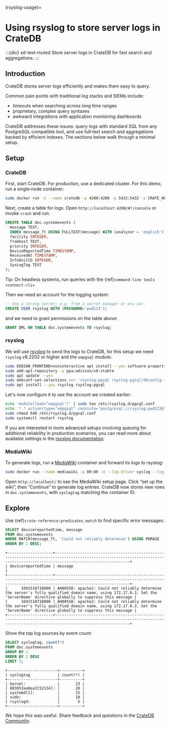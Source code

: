 (rsyslog-usage)=
# Using rsyslog to store server logs in CrateDB

:::{div} sd-text-muted
Store server logs in CrateDB for fast search and aggregations.
:::

## Introduction

CrateDB stores server logs efficiently and makes them easy to query.

Common pain points with traditional log stacks and SIEMs include:

* timeouts when searching across long time ranges
* proprietary, complex query syntaxes
* awkward integrations with application monitoring dashboards

CrateDB addresses these issues: query logs with standard SQL from any
PostgreSQL‑compatible tool, and use full‑text search and aggregations
backed by efficient indexes. The sections below walk through a minimal
setup.

## Setup

### CrateDB

First, start CrateDB. For production, use a dedicated cluster. For this demo, run a single‑node container:

```bash
sudo docker run -d --name cratedb -p 4200:4200 -p 5432:5432 -e CRATE_HEAP_SIZE=1g crate:latest -Cdiscovery.type=single-node
```

Next, create a table for logs. Open `http://localhost:4200/#!/console` or invoke `crash` and run:

```sql
CREATE TABLE doc.systemevents (
  message TEXT,
  INDEX message_ft USING FULLTEXT(message) WITH (analyzer = 'english'),
  facility INTEGER,
  fromhost TEXT,
  priority INTEGER,
  DeviceReportedTime TIMESTAMP,
  ReceivedAt TIMESTAMP,
  InfoUnitID INTEGER,
  SysLogTag TEXT
);
```
Tip: On headless systems, run queries with the {ref}`command-line tools <connect-cli>`.

Then we need an account for the logging system:

```sql
-- Use a strong secret; e.g. from a secret manager or env var.
CREATE USER rsyslog WITH (PASSWORD='pwd123');
```

and we need to grant permissions on the table above:

```sql
GRANT DML ON TABLE doc.systemevents TO rsyslog;
```

### rsyslog

We will use [rsyslog](https://github.com/rsyslog/rsyslog) to send the logs to CrateDB, for this setup we need `rsyslog` v8.2202 or higher and the `ompgsql` module:

```bash
sudo DEBIAN_FRONTEND=noninteractive apt install --yes software-properties-common
sudo add-apt-repository -y ppa:adiscon/v8-stable
sudo apt update --yes
sudo debconf-set-selections <<< 'rsyslog-pgsql rsyslog-pgsql/dbconfig-install string false'
sudo apt install --yes rsyslog rsyslog-pgsql
```

Let's now configure it to use the account we created earlier:

```bash
echo 'module(load="ompgsql")' | sudo tee /etc/rsyslog.d/pgsql.conf
echo '*.* action(type="ompgsql" conninfo="postgresql://rsyslog:pwd123@localhost/doc")' | sudo tee -a /etc/rsyslog.d/pgsql.conf
sudo chmod 640 /etc/rsyslog.d/pgsql.conf
sudo systemctl restart rsyslog
```

If you are interested in more advanced setups involving queuing for additional reliability in production scenarios, you can read more about available settings in the [rsyslog documentation](https://www.rsyslog.com/doc/v8-stable/tutorials/high_database_rate.html).

### MediaWiki

To generate logs, run a [MediaWiki](https://www.mediawiki.org/wiki/MediaWiki) container and forward its logs to rsyslog:

```bash
sudo docker run --name mediawiki -p 80:80 -d --log-driver syslog --log-opt syslog-address=unixgram:///dev/log mediawiki
```

Open `http://localhost/` to see the MediaWiki setup page.
Click “set up the wiki”, then “Continue” to generate log entries.
CrateDB now stores new rows in `doc.systemevents`, with `syslogtag` matching the container ID.


## Explore

Use {ref}`crate-reference:predicates_match` to find specific error messages:

```sql
SELECT devicereportedtime, message
FROM doc.systemevents
WHERE MATCH(message_ft, 'Could not reliably determine') USING PHRASE
ORDER BY 1 DESC;
```

```text
+--------------------+-----------------------------------------------------------------------------------------------------------------------------------------------------------------------------+
| devicereportedtime | message                                                                                                                                                                     |
+--------------------+-----------------------------------------------------------------------------------------------------------------------------------------------------------------------------+
|      1691510710000 | AH00558: apache2: Could not reliably determine the server's fully qualified domain name, using 172.17.0.3. Set the 'ServerName' directive globally to suppress this message |
|      1691510710000 | AH00558: apache2: Could not reliably determine the server's fully qualified domain name, using 172.17.0.3. Set the 'ServerName' directive globally to suppress this message |
+--------------------+-----------------------------------------------------------------------------------------------------------------------------------------------------------------------------+
```

Show the top log sources by event count:

```sql
SELECT syslogtag, count(*)
FROM doc.systemevents
GROUP BY 1
ORDER BY 2 DESC
LIMIT 5;
```

```text
+----------------------+----------+
| syslogtag            | count(*) |
+----------------------+----------+
| kernel:              |       23 |
| 083053ae8ea3[52134]: |       20 |
| systemd[1]:          |       15 |
| sudo:                |       10 |
| rsyslogd:            |        5 |
+----------------------+----------+
```

We hope this was useful. Share feedback and questions in the
[CrateDB Community](https://community.cratedb.com/).
